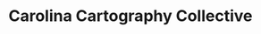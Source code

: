 ---
title: Carolina Cartography Collective
position: 1
description: I worked with a group of UNC faculty and students making maps and other space-related media. 
months: March 2019 - September 2022
bullets:
- title: Coding Languages & Frameworks
  icon: fas fa-code
  description: NodeJS, React, Leaflet, PHP
layout: page
---